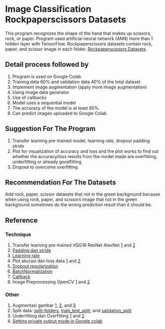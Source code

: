 # Image Classification Rockpaperscissors Datasets
This program recognizes the shape of the hand that makes up scissors, rock, or paper. Program used artificial neural network (ANN) more than 1 hidden layer with TensorFlow. Rockpaperscissors datasets contain rock, paper, and scissor image in each folder. [Rockpaperscissors Datasets](https://drive.google.com/file/d/11zpFRxqjl_r-r3x-1QY-nGUswFypm9DO/view?usp=sharing).

## Detail process followed by
1. Program is used on Google Colab
2. Training data 60% and validation data 40% of the total dataset
3. Implement image augmentation (apply more image augmentation)
4. Using image data generator
5. Use of callbacks
6. Model uses a sequential model 
7. The accuracy of the model is at least 85%.
8. Can predict images uploaded to Google Colab

## Suggestion For The Program
1. Transfer learning pre-trained model, learning rate, dropout padding stride
2. Plot for visualization of accuracy and loss and the plot works to find out whether the accuracy/loss results from the model made are overfitting, underfitting or already goodfitting
3. Dropout to overcome overfitting

## Recommendation For The Datasets
Add rock, paper, scissor datasets that not in the green background because when using rock, paper, and scissors image that not in the green background sometimes do the wrong prediction result than it should be.

## Reference
### Technique
1. Transfer learning pre-trained VGG16 ResNet AlexNet [1](https://pyimagesearch.com/2017/03/20/imagenet-vggnet-resnet-inception-xception-keras/) and [2](https://cv-tricks.com/cnn/understand-resnet-alexnet-vgg-inception/)
2. [Padding dan stride](https://machinelearningmastery.com/padding-and-stride-for-convolutional-neural-networks/)
3. [Learning rate](https://machinelearningmastery.com/understand-the-dynamics-of-learning-rate-on-deep-learning-neural-networks/)
4. Plot akurasi dan loss data [1](https://machinelearningmastery.com/display-deep-learning-model-training-history-in-keras/) and [2](https://www.tensorflow.org/tutorials/images/classification#visualize_the_model)
5. [Dropout regularization](https://machinelearningmastery.com/dropout-regularization-deep-learning-models-keras/)
6. [BatchNormalization](https://keras.io/api/layers/normalization_layers/batch_normalization/)
7. [Callback](https://keras.io/api/callbacks/)
8. Image Preprocessing OpenCV [1](https://docs.opencv.org/3.4/d1/dc5/tutorial_background_subtraction.html) and [2](https://www.programmersought.com/article/48501109629/)

### Other
1. Augmentasi gambar [1](https://www.kaggle.com/gimunu/data-augmentation-with-keras-into-cnn), [2](https://keras.io/api/preprocessing/image/), and [3](https://machinelearningmastery.com/how-to-configure-image-data-augmentation-when-training-deep-learning-neural-networks/)
2. Split data: [split-folders](https://pypi.org/project/split-folders/), [train_test_split](https://scikit-learn.org/stable/modules/generated/sklearn.model_selection.train_test_split.html), and [validation_split](https://keras.io/api/preprocessing/image/)
3. Underfitting dan Overfitting [1](https://machinelearningmastery.com/learning-curves-for-diagnosing-machine-learning-model-performance/) and [2](https://www.youtube.com/watch?v=u2TjZzNuly8.)
4. [Setting private output mode in Google colab](https://stackoverflow.com/questions/55194081/what-is-private-output-mode-in-google-colab)
